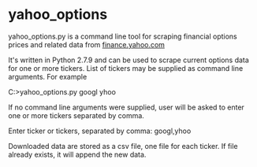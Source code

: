 # yahoo_options
yahoo_options.py is a command line tool for scraping financial options prices and related data from <a href=http://finance.yahoo.com/q/op>finance.yahoo.com</a>

It's written in Python 2.7.9 and can be used to scrape current options data for one or more tickers. List of tickers may be supplied as command line arguments.
For example

C:\>yahoo_options.py googl yhoo

If no command line arguments were supplied, user will be asked to enter one or more tickers separated by comma.

Enter ticker or tickers, separated by comma: googl,yhoo

Downloaded data are stored as a csv file, one file for each ticker. If file already exists, it will append the new data. 
